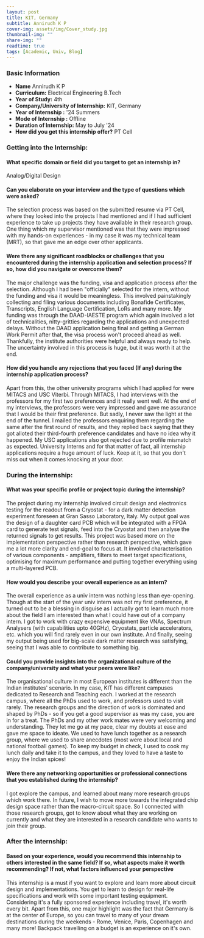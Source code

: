 ```yaml
---
layout: post
title: KIT, Germany
subtitle: Annirudh K P
cover-img: assets/img/Cover_study.jpg
thumbnail-img: ""
share-img: ""
readtime: true
tags: [Academic, Univ, Blog]
---
```

### Basic Information

- **Name** Annirudh K P
- **Curriculum:** Electrical Engineering B.Tech
- **Year of Study:** 4th
- **Company/University of Internship:** KIT, Germany
- **Year of Internship :** '24 Summers
- **Mode of Internship :** Offline
- **Duration of Internship:** May to July '24
- **How did you get this internship offer?** PT Cell

### Getting into the Internship:

#### What specific domain or field did you target to get an internship in?
Analog/Digital Design

#### Can you elaborate on your interview and the type of questions which were asked?
The selection process was based on the submitted resume via PT Cell, where they looked into the projects I had mentioned and if I had sufficient experience to take up projects they have available in their research group. One thing which my supervisor mentioned was that they were impressed with my hands-on experiences - in my case it was my technical team (MRT), so that gave me an edge over other applicants. 

#### Were there any significant roadblocks or challenges that you encountered during the internship application and selection process? If so, how did you navigate or overcome them?
The major challenge was the funding, visa and application process after the selection. Although I had been "officially" selected for the intern, without the funding and visa it would be meaningless. This involved painstakingly collecting and filing various documents including Bonafide Certificates, Transcripts, English Language Certification, LoRs and many more. My funding was through the DAAD-IAESTE program which again involved a lot of technicalities, nitty-gritties regarding the applications and unexpected delays. Without the DAAD application being final and getting a German Work Permit after that, the visa process won't proceed ahead as well. Thankfully, the institute authorities were helpful and always ready to help. The uncertainty involved in this process is huge, but it was worth it at the end.

#### How did you handle any rejections that you faced (If any) during the internship application process?
Apart from this, the other university programs which I had applied for were MITACS and USC Viterbi. Through MITACS, I had interviews with the professors for my first two preferences and it really went well. At the end of my interviews, the professors were very impressed and gave me assurance that I would be their first preference. But sadly, I never saw the light at the end of the tunnel. I mailed the professors enquiring them regarding the same after the first round of results, and they replied back saying that they got alloted their third-fourth preference candidates and have no idea why it happened. My USC applications also got rejected due to profile mismatch as expected. University Interns and for that matter of fact, all internship applications require a huge amount of luck. Keep at it, so that you don't miss out when it comes knocking at your door.

### During the internship:
#### What was your specific profile or project topic during the internship?
The project during my internship involved circuit design and electronics testing for the readout from a Cryostat - for a dark matter detection experiment foreseen at Gran Sasso Laboratory, Italy. My output goal was the design of a daughter card PCB which will be integrated with a FPGA card to generate test signals, feed into the Cryostat and then analyse the returned signals to get results. This project was based more on the implementation perspective rather than research perspective, which gave me a lot more clarity and end-goal to focus at. It involved characterisation of various components - amplifiers, filters to meet target specifications, optimising for maximum performance and putting together everything using a multi-layered PCB.

#### How would you describe your overall experience as an intern?
The overall experience as a univ intern was nothing less than eye-opening. Though at the start of the year univ intern was not my first preference, it turned out to be a blessing in disguise as I actually got to learn much more about the field I am interested than what I could have out of a company intern. I got to work with crazy expensive equipment like VNAs, Spectrum Analysers (with capabilities upto 40GHz), Cryostats, particle accelerators, etc. which you will find rarely even in our own institute. And finally, seeing my output being used for big-scale dark matter research was satisfying, seeing that I was able to contribute to something big. 

#### Could you provide insights into the organizational culture of the company/university and what your peers were like?
The organisational culture in most European institutes is different than the Indian institutes' scenario. In my case, KIT has different campuses dedicated to Research and Teaching each. I worked at the research campus, where all the PhDs used to work, and professors used to visit rarely. The research groups and the direction of work is dominated and shaped by PhDs - so if you get a good supervisor as was my case, you are in for a treat. The PhDs and my other work mates were very welcoming and understanding. They let me go at my pace, clear my doubts at ease and gave me space to ideate. We used to have lunch together as a research group, where we used to share anecdotes (most were about local and national football games). To keep my budget in check, I used to cook my lunch daily and take it to the campus, and they loved to have a taste to enjoy the Indian spices!

#### Were there any networking opportunities or professional connections that you established during the internship?
I got explore the campus, and learned about many more research groups which work there. In future, I wish to move more towards the integrated chip design space rather than the macro-circuit space. So I connected with those research groups, got to know about what they are working on currently and what they are interested in a research candidate who wants to join their group.

### After the internship:

#### Based on your experience, would you recommend this internship to others interested in the same field? If so, what aspects make it worth recommending? If not, what factors influenced your perspective
This internship is a must if you want to explore and learn more about circuit design and implementations. You get to learn to design for real-life specifications and work with some important testing equipment. Considering it's a fully sponsored experience including travel, it's worth every bit. Apart from this, one major highlight was the fact that Germany is at the center of Europe, so you can travel to many of your dream destinations during the weekends - Rome, Venice, Paris, Copenhagen and many more! Backpack travelling on a budget is an experience on it's own.